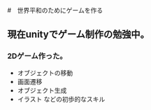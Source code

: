 #　世界平和のためにゲームを作る

## 現在unityでゲーム制作の勉強中。
### 2Dゲーム作った。
- オブジェクトの移動
- 画面遷移
- オブジェクト生成
- イラスト
などの初歩的なスキル

